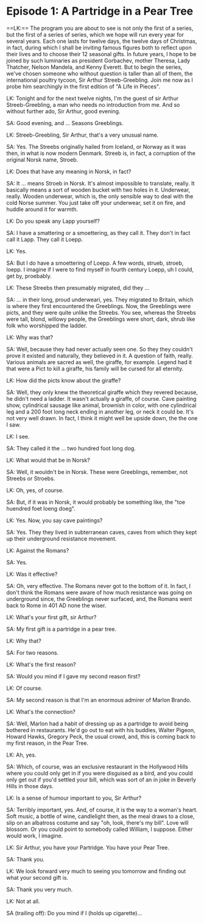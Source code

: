 # Episode 1: A Partridge in a Pear Tree

==LK:== The program you are about to see is not only the first of a series, but the first of a series of series, which we hope will run every year for several years. Each one lasts for twelve days, the twelve days of Christmas, in fact, during which I shall be inviting famous figures both to reflect upon their lives and to choose their 12 seasonal gifts. In future years, I hope to be joined by such luminaries as president Gorbachev, mother Theresa, Lady Thatcher, Nelson Mandela, and Kenny Everett. But to begin the series, we've chosen someone who without question is taller than all of them, the international poultry tycoon, Sir Arthur Streeb-Greebling. Join me now as I probe him searchingly in the first edition of "A Life in Pieces".

LK: Tonight and for the next twelve nights, I'm the guest of sir Arthur Streeb-Greebling, a man who needs no introduction from me. And so without further ado, Sir Arthur, good evening.

SA: Good evening, and ... Seasons Greeblings.

LK: Streeb-Greebling, Sir Arthur, that's a very unusual name.

SA: Yes. The Streebs originally hailed from Iceland, or Norway as it was then, in what is now modern Denmark. Streeb is, in fact, a corruption of the original Norsk name, Stroeb.

LK: Does that have any meaning in Norsk, in fact?

SA: It ... means Stroeb in Norsk. It's almost impossible to translate, really. It basically means a sort of wooden bucket with two holes in it. Underwear, really. Wooden underwear, which is, the only sensible way to deal with the cold Norse summer. You just take off your underwear, set it on fire, and huddle around it for warmth.

LK: Do you speak any Lapp yourself?

SA: I have a smattering or a smoettering, as they call it. They don't in fact call it Lapp. They call it Loepp.

LK: Yes.

SA: But I do have a smoettering of Loepp. A few words, strueb, stroeb, loepp. I imagine if I were to find myself in fourth century Loepp, uh I could, get by, proebably.

LK: These Streebs then presumably migrated, did they ...

SA: ... in their long, proud underweari, yes. They migrated to Britain, which is where they first encountered the Greeblings. Now, the Greeblings were picts, and they were quite unlike the Streebs. You see, whereas the Streebs were tall, blond, willowy people, the Greeblings were short, dark, shrub like folk who worshipped the ladder.

LK: Why was that?

SA: Well, because they had never actually seen one. So they they couldn't prove it existed and naturally, they believed in it. A question of faith, really. Various animals are sacred as well, the giraffe, for example.  Legend had it that were a Pict to kill a giraffe, his family will be cursed for all eternity.

LK: How did the picts know about the giraffe?

SA: Well, they only knew the theoretical giraffe which they revered because, he didn't need a ladder. It wasn't actually a giraffe, of course. Cave painting show, cylindrical sausage like animal, brownish in color, with one cylindrical leg and a 200 foot long neck ending in another leg, or neck it could be. It's not very well drawn. In fact, I think it might well be upside down, the the one I saw.

LK: I see.

SA: They called it the ... two hundred foot long dog.

LK: What would that be in Norsk?

SA: Well, it wouldn't be in Norsk. These were Greeblings, remember, not Streebs or Stroebs.

LK: Oh, yes, of course.

SA: But, if it was in Norsk, it would probably be something like, the "toe huendred foet loeng doeg".

LK: Yes. Now, you say cave paintings?

SA: Yes. They they lived in subterranean caves, caves from which they kept up their underground resistance movement.

LK: Against the Romans?

SA: Yes.

LK: Was it effective?

SA: Oh, very effective. The Romans never got to the bottom of it. In fact, I don't think the Romans were aware of how much resistance was going on underground since, the Greeblings never surfaced, and, the Romans went back to Rome in 401 AD none the wiser.

LK: What's your first gift, sir Arthur?

SA: My first gift is a partridge in a pear tree.

LK: Why that?

SA: For two reasons.

LK: What's the first reason?

SA: Would you mind if I gave my second reason first?

LK: Of course.

SA: My second reason is that I'm an enormous admirer of Marlon Brando.

LK: What's the connection?

SA: Well, Marlon had a habit of dressing up as a partridge to avoid being bothered in restaurants. He'd go out to eat with his buddies, Walter Pigeon, Howard Hawks, Gregory Peck, the usual crowd, and, this is coming back to my first reason, in the Pear Tree.

LK: Ah, yes.

SA: Which, of course, was an exclusive restaurant in the Hollywood Hills where you could only get in if you were disguised as a bird, and you could only get out if you'd settled your bill, which was sort of an in joke in Beverly Hills in those days.

LK: Is a sense of humour important to you, Sir Arthur?

SA: Terribly important, yes. And, of course, it is the way to a woman's heart. Soft music, a bottle of wine, candlelight then, as the meal draws to a close, slip on an albatross costume and say "oh, look, there's my bill". Love will blossom. Or you could point to somebody called William, I suppose. Either would work, I imagine.

LK: Sir Arthur, you have your Partridge. You have your Pear Tree.

SA: Thank you.

LK: We look forward very much to seeing you tomorrow and finding out what your second gift is.

SA: Thank you very much.

LK: Not at all.

SA (trailing off):
Do you mind if I (holds up cigarette)...

